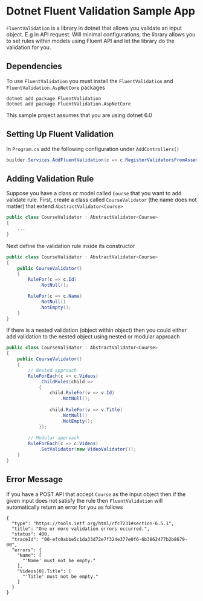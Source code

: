 # Dotnet Fluent Validation Sample App

`FluentValidation` is a library in dotnet that allows you validate an input object. E.g in API request.
Will minimal configurations, the library allows you to set rules within models using Fluent API and let
the library do the validation for you.

## Dependencies

To use `FluentValidation` you must install the `FluentValidation` and `FluentValidation.AspNetCore` packages

```shell
dotnet add package FluentValidation
dotnet add package FluentValidation.AspNetCore
```

This sample project assumes that you are using dotnet 6.0

## Setting Up Fluent Validation

In `Program.cs` add the following configuration under `AddControllers()`

```csharp
builder.Services.AddFluentValidation(c => c.RegisterValidatorsFromAssembly(Assembly.GetExecutingAssembly()));
```

## Adding Validation Rule

Suppose you have a class or model called `Course` that you want to add validate rule. First, create
a class called `CourseValidator` (the name does not matter) that extend `AbstractValidator<Course>`

```csharp
public class CourseValidator : AbstractValidator<Course>
{
    ...
}
```

Next define the validation rule inside its constructor

```csharp
public class CourseValidator : AbstractValidator<Course>
{
    public CourseValidator()
    {
        RuleFor(c => c.Id)
            .NotNull();

        RuleFor(c => c.Name)
            .NotNull()
            .NotEmpty();
    }
}
```

If there is a nested validation (object within object) then you could either add validation to the nested
object using nested or modular approach

```csharp
public class CourseValidator : AbstractValidator<Course>
{
    public CourseValidator()
    {   
        // Nested approach
        RuleForEach(c => c.Videos)
            .ChildRules(child =>
            {
                child.RuleFor(v => v.Id)
                    .NotNull();
        
                child.RuleFor(v => v.Title)
                    .NotNull()
                    .NotEmpty();
            });
            
        // Modular approach
        RuleForEach(c => c.Videos)
            .SetValidator(new VideoValidator());
    }
}
```

## Error Message

If you have a POST API that accept `Course` as the input object then if the given input does not satisfy the rule
then `FluentValidation` will automatically return an error for you as follows

```shell
{
  "type": "https://tools.ietf.org/html/rfc7231#section-6.5.1",
  "title": "One or more validation errors occurred.",
  "status": 400,
  "traceId": "00-efc0abbe5c1da33d72e7f324e377e0f6-6b3862477b2b8679-00",
  "errors": {
    "Name": [
      "'Name' must not be empty."
    ],
    "Videos[0].Title": [
      "'Title' must not be empty."
    ]
  }
}
```
